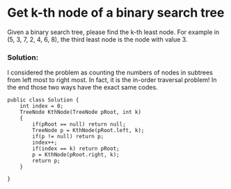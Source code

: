 # Get k-th node of a binary search tree

Given a binary search tree, please find the k-th least node. For example in (5, 3, 7, 2, 4, 6, 8), the third least node is the node with value 3.



### Solution:

I considered the problem as counting the numbers of nodes in subtrees from left most to right most. In fact, it is the in-order traversal problem! In the end those two ways have the exact same codes.

```
public class Solution {
    int index = 0;
    TreeNode KthNode(TreeNode pRoot, int k)
    {
        if(pRoot == null) return null;
        TreeNode p = KthNode(pRoot.left, k);
        if(p != null) return p;
        index++;
        if(index == k) return pRoot;
        p = KthNode(pRoot.right, k);
        return p;
    }

}
```
